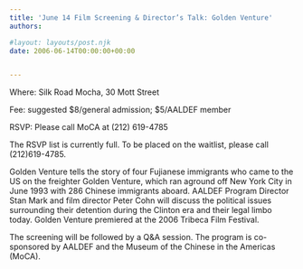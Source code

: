 ```yaml
---
title: 'June 14 Film Screening & Director’s Talk: Golden Venture'
authors: 

#layout: layouts/post.njk
date: 2006-06-14T00:00:00+00:00


---
```


Where: Silk Road Mocha, 30 Mott Street 

Fee: suggested $8/general admission; $5/AALDEF member 

RSVP: Please call MoCA at (212) 619-4785

The RSVP list is currently full. To be placed on the waitlist, please call (212)619-4785. 

Golden Venture tells the story of four Fujianese immigrants who came to the US on the freighter Golden Venture, which ran aground off New York City in June 1993 with 286 Chinese immigrants aboard. AALDEF Program Director Stan Mark and film director Peter Cohn will discuss the political issues surrounding their detention during the Clinton era and their legal limbo today. Golden Venture premiered at the 2006 Tribeca Film Festival.

The screening will be followed by a Q&A session. The program is co-sponsored by AALDEF and the Museum of the Chinese in the Americas (MoCA).
